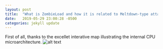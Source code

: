 ```yaml
---
layout: post
title:  "What is ZombieLoad and how it is related to Meltdown-type attacks"
date:   2019-05-29 23:00:28 -0500
categories: jekyll update
---
```


First of all, thanks to the excellet interative map illustrating the internal CPU microarchitecture. ![alt text](https://mdsattacks.com/images/skylake-color.svg "Microarchitecure")
